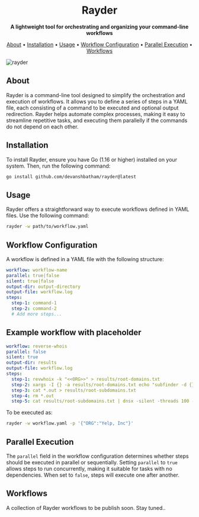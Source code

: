 <h1 align="center">
  Rayder
</h1>

<p align="center">
  <strong>A lightweight tool for orchestrating and organizing your command-line workflows</strong>
</p>

<p align="center">
  <a href="#about">About</a> •
  <a href="#installation">Installation</a> •
  <a href="#usage">Usage</a> •
  <a href="#workflow-configuration">Workflow Configuration</a> •
  <a href="#parallel-execution">Parallel Execution</a> •
  <a href="#workflows">Workflows</a>
</p>


![rayder](https://github.com/devanshbatham/rayder/blob/main/static/rayder.png?raw=true)


## About

Rayder is a command-line tool designed to simplify the orchestration and execution of workflows. It allows you to define a series of steps in a YAML file, each consisting of a command to be executed and optional output redirection. Rayder helps automate complex processes, making it easy to streamline repetitive tasks, and executing them parallelly if the commands do not depend on each other. 

## Installation

To install Rayder, ensure you have Go (1.16 or higher) installed on your system. Then, run the following command:

```sh
go install github.com/devanshbatham/rayder@latest
```

## Usage

Rayder offers a straightforward way to execute workflows defined in YAML files. Use the following command:

```sh
rayder -w path/to/workflow.yaml
```

## Workflow Configuration

A workflow is defined in a YAML file with the following structure:

```yaml
workflow: workflow-name
parallel: true|false
silent: true|false
output-dir: output-directory
output-file: workflow.log
steps:
  step-1: command-1
  step-2: command-2
  # Add more steps...
```


## Example workflow with placeholder

```yaml
workflow: reverse-whois
parallel: false
silent: true
output-dir: results
output-file: workflow.log
steps:
  step-1: revwhoix -k "<<ORG>>" > results/root-domains.txt
  step-2: xargs -I {} -a results/root-domains.txt echo "subfinder -d {} -o {}.out" | quaithe -workers 30 -silent
  step-3: cat *.out > results/root-subdomains.txt
  step-4: rm *.out
  step-5: cat results/root-subdomains.txt | dnsx -silent -threads 100 -o results/resolved-subdomains.txt
```

To be executed as: 

```sh
rayder -w workflow.yaml -p '{"ORG":"Yelp, Inc"}'
```



## Parallel Execution

The `parallel` field in the workflow configuration determines whether steps should be executed in parallel or sequentially. Setting `parallel` to `true` allows steps to run concurrently, making it suitable for tasks with no dependencies. When set to `false`, steps will execute one after another.


## Workflows

A collection of Rayder workflows to be publish soon. Stay tuned..

